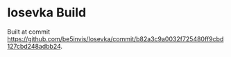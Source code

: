 # Iosevka Build

Built at commit  https://github.com/be5invis/Iosevka/commit/b82a3c9a0032f725480ff9cbd127cbd248adbb24.

